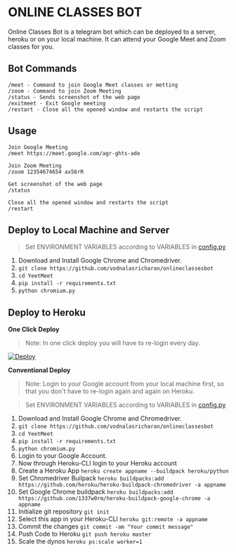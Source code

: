 
# ONLINE CLASSES BOT

Online Classes Bot is a telegram bot which can be deployed to a server, heroku or on your local machine. It can attend your Google Meet and Zoom classes for you.

## Bot Commands

    /meet - Command to join Google Meet classes or metting
    /zoom - Command to join Zoom Meeting
    /status - Sends screenshot of the web page
    /exitmeet - Exit Google meeting
    /restart - Close all the opened window and restarts the script
## Usage
	
	Join Google Meeting
    /meet https://meet.google.com/agr-ghts-ade
    
    Join Zoom Meeting
    /zoom 12354674654 ax56rR
	
    Get screenshot of the web page
    /status

    Close all the opened window and restarts the script
    /restart

## Deploy to Local Machine and Server

> Set ENVIRONMENT VARIABLES according to VARIABLES in [config.py](https://github.com/vodnalasricharan/onlineclassesbot/blob/master/config.py)



	
 1. Download and Install Google Chrome and Chromedriver.
 2. `git clone https://github.com/vodnalasricharan/onlineclassesbot`
 3. `cd YeetMeet`
 4. `pip install -r requirements.txt`
 5. `python chromium.py` 

## Deploy to Heroku
**One Click Deploy**

> Note: In one click deploy you will have to re-login every day.


[![Deploy](https://www.herokucdn.com/deploy/button.svg)](https://heroku.com/deploy?template=https://github.com/vodnalasricharan/onlineclassesbot)

**Conventional Deploy**

> Note: Login to your Google account from your local machine first, so that you don't have to re-login again and again on Heroku.


> Set ENVIRONMENT VARIABLES according to VARIABLES in [config.py](https://github.com/vodnalasricharan/onlineclassesbot/blob/master/config.py)



1. Download and Install Google Chrome and Chromedriver.
 2. `git clone https://github.com/vodnalasricharan/onlineclassesbot`
 3. `cd YeetMeet`
 4. `pip install -r requirements.txt`
 5. `python chromium.py`
 6. Login to your Google Account.
 7. Now through Heroku-CLI login to your Heroku account
 8. Create a Heroku App `heroku create appname --buildpack heroku/python`
 9. Set Chromedriver Builpack `heroku buildpacks:add https://github.com/heroku/heroku-buildpack-chromedriver -a appname`
 10. Set Google Chrome buildpack `heroku buildpacks:add https://github.com/1337w0rm/heroku-buildpack-google-chrome -a appname`
 11. Initialize git repository  `git init`
 12. Select this app in your Heroku-CLI `heroku git:remote -a appname`
 13. Commit the changes `git commit -am "Your commit message"`
 14. Push Code to Heroku `git push heroku master`
 15. Scale the dynos `heroku ps:scale worker=1`
